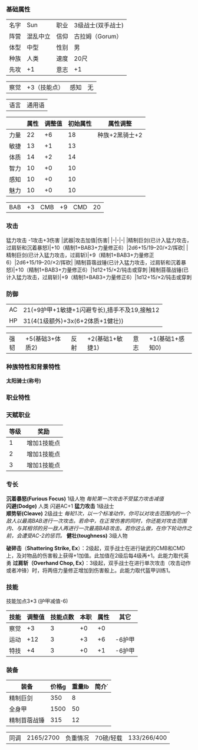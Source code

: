 



### 基础属性 ###
<table>
    <tr>
        <td>名字</td>
        <td>Sun</td>
        <td>职业</td>
        <td>3级战士(双手战士)</td>
    </tr>
    <tr>
        <td>阵营</td>
        <td>混乱中立</td>
        <td>信仰</td>
        <td>古拉姆（Gorum）</td>
    </tr>
    <tr>
        <td>体型</td>
        <td>中型</td>
        <td>性别</td>       
        <td>男</td>
    </tr>
    <tr>
        <td>种族</td>
        <td>人类</td>
        <td>速度</td>
        <td>20尺</td>
    </tr>
    <tr>
        <td>先攻</td>
        <td>+1</td>
        <td>意志</td>
        <td>+1</td>
    </tr>
</table>
<table>
    <tr>
        <td>察觉</td>
        <td>+3（技能点）</td>
        <td>感知</td>
        <td>无</td>
    </tr>
</table>
<table>
    <tr>
        <td>语言</td>
        <td>通用语</td>
    </tr>
</table>

||属性|调整值|初始属性|属性调整|
|-|-|-|-|-|
|力量|22|+6|18|种族+2黑骑士+2|
|敏捷|13|+1|13|
|体质|14|+2|14|
|智力|10|+0|10|
|感知|10|+0|10|
|魅力|10|+0|10|
<table>
    <tr>
        <td>BAB</td>
        <td>+3</td>
        <td>CMB</td>
        <td>+9</td>
        <td>CMD</td>
        <td>20</td>
    </tr>
</table>

### 攻击 ###
猛力攻击 -1攻击+3伤害
|武器|攻击加值|伤害|
|-|-|-|
|精制巨剑(已计入猛力攻击，过肩斩和沉着暴怒)|+10（精制1+BAB3+力量修正6）|2d6+15/19–20/×2/挥砍|
|精制巨剑(已计入猛力攻击，过肩斩)|+9（精制1+BAB3+力量修正6）|2d6+15/19–20/×2/挥砍|
|精制苜蓿战锤(已计入猛力攻击，过肩斩和沉着暴怒)|+10（精制1+BAB3+力量修正6）|1d12+15/×2/钝击或穿刺
|精制苜蓿战锤(已计入猛力攻击，过肩斩)|+9（精制1+BAB3+力量修正6）|1d12+15/×2/钝击或穿刺
### 防御 ###                                                                                                                                                                                                                                                                                                                                                                                                                                                                                                                                                                                                                                                                                                                                                                                                                                                                                                                                                                                                                                                                                                                                                                                                                                                                                                                                                                                                                                                                                                                                                                                                                                                                                 
<table>
    <tr>
        <td>AC</td>
        <td>21(+9护甲+1敏捷+1闪避专长),措手不及19,接触12</td>
    </tr>
    <tr>
        <td>HP</td>
        <td>31(4(1级额外)+3x(6+2体质+1健壮))</td>
    </tr>
</table>
<table>
    <tr>
        <td>强韧</td>
        <td>+5(基础3+体质2)</td>
        <td>反射</td>
        <td>+2(基础1+敏捷1)</td>
        <td>意志</td>
        <td>+1(基础1+感知0)</td>
    </tr>
</table>

### 种族特性和背景特性 ###  
**太阳骑士(称号)**    
### 职业特性 ###



### 天赋职业
| 等级         | 奖励          |
| --- | ------------------ |
| 1 | 增加1技能点 |
| 2 | 增加1技能点 |
| 3 | 增加1技能点 |


### 专长 ###
**沉着暴怒(Furious Focus)**  1级人物 *每轮第一次攻击不受猛力攻击减值*  
**闪避(Dodge)** 人类 闪避AC+1
**猛力攻击** 1级战士  
**顺势斩(Cleave)**  2级战士 *每轮1次，以一个标准动作，你可以对攻击范围内的一个敌人以最高BAB进行一次攻击。若命中，在正常伤害的同时，你还能对攻击范围内、与其相邻的另一敌人再进行一次最高BAB攻击。若你这么做，在你下轮动作之前，会遭受AC-2的惩罚。*
**健壮(toughness)** 3级人物

**破碎击**（****Shattering Strike, Ex****）：2级起，双手战士在进行破武的CMB和CMD上，及对物品的伤害骰上获得+1加值。此加值在2级后每4级再+1。此能力取代英勇
**过肩斩（****Overhand Chop, Ex****）**：3级起，双手战士在进行单次攻击（攻击动作或者冲锋）时，将两倍力量修正增加到伤害骰上。此能力取代盔甲训练1。


### 技能 ###
技能加点3*3 (护甲减值-6)

|技能|调整值|技能点数|本职|属性|其它|
|-|-|-|-|-|-|
|察觉|+3|3|+0|+0||
|运动|+12|3|+3|+6|-6护甲|
|特技|+4|3|+0|+1|-6护甲|

### 装备 ###
|装备|价格g|重量lb|简介˙
|-|-|-|-|
|精制巨剑|350|8|
|全身甲|1500|50|
|精制苜蓿战锤|315|12|

<table>
    <tr>
        <td>同调</td>      
        <td>2165/2700</td>
        <td>负重情况</td>
        <td>70磅/轻载</td>
        <td>133/266/400</td>
    </tr>
</table>